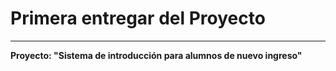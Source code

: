 # Primera entregar del Proyecto 
---------
**Proyecto: "Sistema de introducción para alumnos de nuevo ingreso"**
